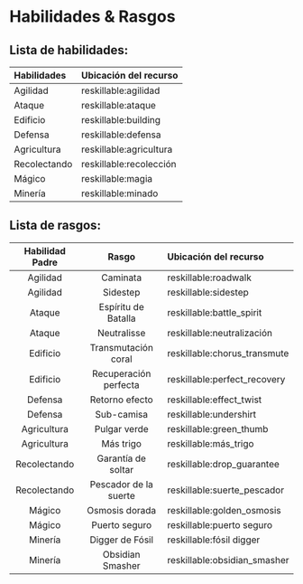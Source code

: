 # Habilidades & Rasgos

## Lista de habilidades:

| Habilidades  | Ubicación del recurso   |
|:------------ |:----------------------- |
| Agilidad     | reskillable:agilidad    |
| Ataque       | reskillable:ataque      |
| Edificio     | reskillable:building    |
| Defensa      | reskillable:defensa     |
| Agricultura  | reskillable:agricultura |
| Recolectando | reskillable:recolección |
| Mágico       | reskillable:magia       |
| Minería      | reskillable:minado      |

## Lista de rasgos:

| Habilidad Padre |         Rasgo         | Ubicación del recurso        |
|:---------------:|:---------------------:|:---------------------------- |
|    Agilidad     |       Caminata        | reskillable:roadwalk         |
|    Agilidad     |       Sidestep        | reskillable:sidestep         |
|     Ataque      |  Espíritu de Batalla  | reskillable:battle_spirit    |
|     Ataque      |      Neutralisse      | reskillable:neutralización   |
|    Edificio     |  Transmutación coral  | reskillable:chorus_transmute |
|    Edificio     | Recuperación perfecta | reskillable:perfect_recovery |
|     Defensa     |    Retorno efecto     | reskillable:effect_twist     |
|     Defensa     |      Sub-camisa       | reskillable:undershirt       |
|   Agricultura   |     Pulgar verde      | reskillable:green_thumb      |
|   Agricultura   |       Más trigo       | reskillable:más_trigo        |
|  Recolectando   |  Garantía de soltar   | reskillable:drop_guarantee   |
|  Recolectando   | Pescador de la suerte | reskillable:suerte_pescador  |
|     Mágico      |    Osmosis dorada     | reskillable:golden_osmosis   |
|     Mágico      |     Puerto seguro     | reskillable:puerto seguro    |
|     Minería     |    Digger de Fósil    | reskillable:fósil digger     |
|     Minería     |   Obsidian Smasher    | reskillable:obsidian_smasher |